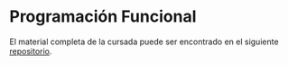 # Programación Funcional

El material completa de la cursada puede ser encontrado en el siguiente [repositorio](https://github.com/ulises-jeremias/programacion-funcional).
